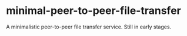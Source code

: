 # minimal-peer-to-peer-file-transfer

A minimalistic peer-to-peer file transfer service. Still in early stages.
